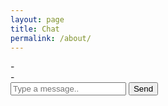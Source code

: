 ```yaml
---
layout: page
title: Chat
permalink: /about/
---
```

  
<body>
  <div class="members-count">-</div>
  <div class="members-list">-</div>
  <div class="messages"></div>
  <form class="message-form" onsubmit="return false;">
    <input class="message-form__input" placeholder="Type a message.." type="text"/>
    <input class="message-form__button" value="Send" type="submit"/>
  </form>
  <script src="{{ "/assets/js/chat.js" | relative_url }}"></script>
</body>
